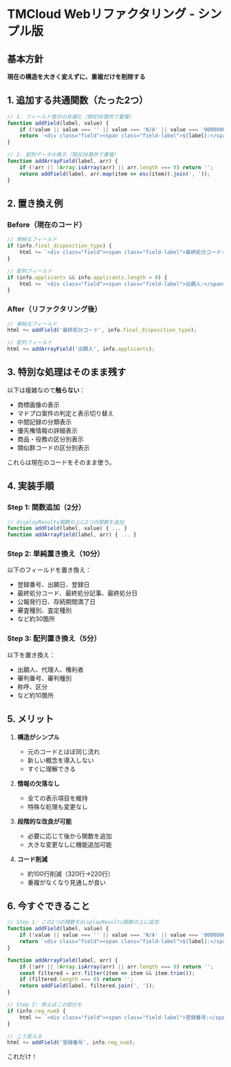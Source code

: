 # TMCloud Webリファクタリング - シンプル版

## 基本方針
**現在の構造を大きく変えずに、重複だけを削除する**

## 1. 追加する共通関数（たった2つ）

```javascript
// 1. フィールド表示の共通化（現在50箇所で重複）
function addField(label, value) {
    if (!value || value === '' || value === 'N/A' || value === '0000000') return '';
    return `<div class="field"><span class="field-label">${label}:</span> ${esc(value)}</div>`;
}

// 2. 配列データの表示（現在20箇所で重複）
function addArrayField(label, arr) {
    if (!arr || !Array.isArray(arr) || arr.length === 0) return '';
    return addField(label, arr.map(item => esc(item)).join(', '));
}
```

## 2. 置き換え例

### Before（現在のコード）
```javascript
// 単純なフィールド
if (info.final_disposition_type) {
    html += `<div class="field"><span class="field-label">最終処分コード:</span> ${esc(info.final_disposition_type)}</div>`;
}

// 配列フィールド
if (info.applicants && info.applicants.length > 0) {
    html += `<div class="field"><span class="field-label">出願人:</span> ${info.applicants.map(a => esc(a)).join(', ')}</div>`;
}
```

### After（リファクタリング後）
```javascript
// 単純なフィールド
html += addField('最終処分コード', info.final_disposition_type);

// 配列フィールド
html += addArrayField('出願人', info.applicants);
```

## 3. 特別な処理はそのまま残す

以下は複雑なので**触らない**：
- 商標画像の表示
- マドプロ案件の判定と表示切り替え
- 中間記録の分類表示
- 優先権情報の詳細表示
- 商品・役務の区分別表示
- 類似群コードの区分別表示

これらは現在のコードをそのまま使う。

## 4. 実装手順

### Step 1: 関数追加（2分）
```javascript
// displayResults関数の上に2つの関数を追加
function addField(label, value) { ... }
function addArrayField(label, arr) { ... }
```

### Step 2: 単純置き換え（10分）
以下のフィールドを置き換え：
- 登録番号、出願日、登録日
- 最終処分コード、最終処分記事、最終処分日
- 公報発行日、存続期間満了日
- 審査種別、査定種別
- など約30箇所

### Step 3: 配列置き換え（5分）
以下を置き換え：
- 出願人、代理人、権利者
- 審判番号、審判種別
- 称呼、区分
- など約10箇所

## 5. メリット

1. **構造がシンプル**
   - 元のコードとほぼ同じ流れ
   - 新しい概念を導入しない
   - すぐに理解できる

2. **情報の欠落なし**
   - 全ての表示項目を維持
   - 特殊な処理も変更なし

3. **段階的な改良が可能**
   - 必要に応じて後から関数を追加
   - 大きな変更なしに機能追加可能

4. **コード削減**
   - 約100行削減（320行→220行）
   - 重複がなくなり見通しが良い

## 6. 今すぐできること

```javascript
// Step 1: この2つの関数をdisplayResults関数の上に追加
function addField(label, value) {
    if (!value || value === '' || value === 'N/A' || value === '0000000' || value === '00000000') return '';
    return `<div class="field"><span class="field-label">${label}:</span> ${esc(value)}</div>`;
}

function addArrayField(label, arr) {
    if (!arr || !Array.isArray(arr) || arr.length === 0) return '';
    const filtered = arr.filter(item => item && item.trim());
    if (filtered.length === 0) return '';
    return addField(label, filtered.join(', '));
}

// Step 2: 例えばこの部分を
if (info.reg_num) {
    html += `<div class="field"><span class="field-label">登録番号:</span> ${esc(info.reg_num || 'N/A')}</div>`;
}

// こう変える
html += addField('登録番号', info.reg_num);
```

これだけ！